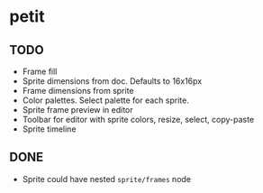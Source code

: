 # petit

## TODO

* Frame fill
* Sprite dimensions from doc. Defaults to 16x16px
* Frame dimensions from sprite
* Color palettes. Select palette for each sprite.
* Sprite frame preview in editor
* Toolbar for editor with sprite colors, resize, select, copy-paste
* Sprite timeline

## DONE

* Sprite could have nested `sprite/frames` node
